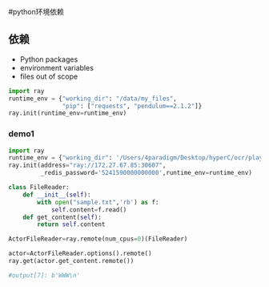#python环境依赖
## 依赖
- Python packages
- environment variables  
- files out of scope  

```python
import ray
runtime_env = {"working_dir": "/data/my_files",
               "pip": ["requests", "pendulum==2.1.2"]}
ray.init(runtime_env=runtime_env)
```

### demo1
```python
import ray
runtime_env = {"working_dir": '/Users/4paradigm/Desktop/hyperC/ocr/play'}
ray.init(address="ray://172.27.67.85:30607", 
         _redis_password='5241590000000000',runtime_env=runtime_env)    

class FileReader:
    def __init__(self):
        with open("sample.txt",'rb') as f:
            self.content=f.read()
    def get_content(self):
        return self.content

ActorFileReader=ray.remote(num_cpus=0)(FileReader)

actor=ActorFileReader.options().remote()
ray.get(actor.get_content.remote())

#output[7]: b'WWW\n'
```